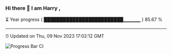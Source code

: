 ### Hi there 👋 I am Harry , 

⏳ Year progress { █████████████████████████▁▁▁▁▁ } 85.67 %

---

⏰ Updated on Thu, 09 Nov 2023 17:02:12 GMT

![Progress Bar CI](https://github.com/duykhang68/duykhang68/workflows/Progress%20Bar%20CI/badge.svg)
